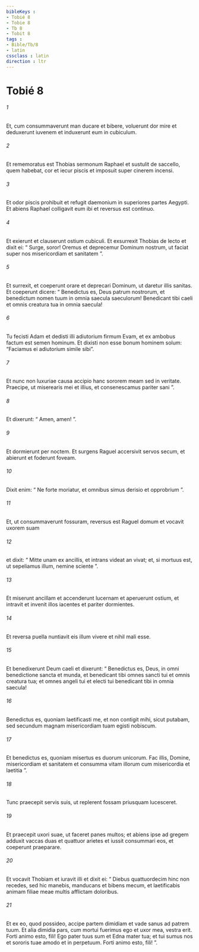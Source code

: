 ```yaml
---
bibleKeys : 
- Tobié 8
- Tobie 8
- Tb 8
- Tobit 8
tags : 
- Bible/Tb/8
- latin
cssclass : latin
direction : ltr
---
```


# Tobié 8

###### 1
Et, cum consummaverunt man ducare et bibere, voluerunt dor mire et deduxerunt iuvenem et induxerunt eum in cubiculum. 
###### 2
Et rememoratus est Thobias sermonum Raphael et sustulit de saccello, quem habebat, cor et iecur piscis et imposuit super cinerem incensi. 
###### 3
Et odor piscis prohibuit et refugit daemonium in superiores partes Aegypti. Et abiens Raphael colligavit eum ibi et reversus est continuo. 
###### 4
Et exierunt et clauserunt ostium cubiculi. Et exsurrexit Thobias de lecto et dixit ei: “ Surge, soror! Oremus et deprecemur Dominum nostrum, ut faciat super nos misericordiam et sanitatem ”. 
###### 5
Et surrexit, et coeperunt orare et deprecari Dominum, ut daretur illis sanitas. Et coeperunt dicere: “ Benedictus es, Deus patrum nostrorum, et benedictum nomen tuum in omnia saecula saeculorum! Benedicant tibi caeli et omnis creatura tua in omnia saecula! 
###### 6
Tu fecisti Adam et dedisti illi adiutorium firmum Evam, et ex ambobus factum est semen hominum. Et dixisti non esse bonum hominem solum: “Faciamus ei adiutorium simile sibi”. 
###### 7
Et nunc non luxuriae causa accipio hanc sororem meam sed in veritate. Praecipe, ut miserearis mei et illius, et consenescamus pariter sani ”. 
###### 8
Et dixerunt: “ Amen, amen! ”. 
###### 9
Et dormierunt per noctem. Et surgens Raguel accersivit servos secum, et abierunt et foderunt foveam. 
###### 10
Dixit enim: “ Ne forte moriatur, et omnibus simus derisio et opprobrium ”. 
###### 11
Et, ut consummaverunt fossuram, reversus est Raguel domum et vocavit uxorem suam 
###### 12
et dixit: “ Mitte unam ex ancillis, et intrans videat an vivat; et, si mortuus est, ut sepeliamus illum, nemine sciente ”. 
###### 13
Et miserunt ancillam et accenderunt lucernam et aperuerunt ostium, et intravit et invenit illos iacentes et pariter dormientes. 
###### 14
Et reversa puella nuntiavit eis illum vivere et nihil mali esse. 
###### 15
Et benedixerunt Deum caeli et dixerunt: “ Benedictus es, Deus, in omni benedictione sancta et munda, et benedicant tibi omnes sancti tui et omnis creatura tua; et omnes angeli tui et electi tui benedicant tibi in omnia saecula! 
###### 16
Benedictus es, quoniam laetificasti me, et non contigit mihi, sicut putabam, sed secundum magnam misericordiam tuam egisti nobiscum. 
###### 17
Et benedictus es, quoniam misertus es duorum unicorum. Fac illis, Domine, misericordiam et sanitatem et consumma vitam illorum cum misericordia et laetitia ”. 
###### 18
Tunc praecepit servis suis, ut replerent fossam priusquam lucesceret.
###### 19
Et praecepit uxori suae, ut faceret panes multos; et abiens ipse ad gregem adduxit vaccas duas et quattuor arietes et iussit consummari eos, et coeperunt praeparare. 
###### 20
Et vocavit Thobiam et iuravit illi et dixit ei: “ Diebus quattuordecim hinc non recedes, sed hic manebis, manducans et bibens mecum, et laetificabis animam filiae meae multis afflictam doloribus. 
###### 21
Et ex eo, quod possideo, accipe partem dimidiam et vade sanus ad patrem tuum. Et alia dimidia pars, cum mortui fuerimus ego et uxor mea, vestra erit. Forti animo esto, fili! Ego pater tuus sum et Edna mater tua; et tui sumus nos et sororis tuae amodo et in perpetuum. Forti animo esto, fili! ”.
